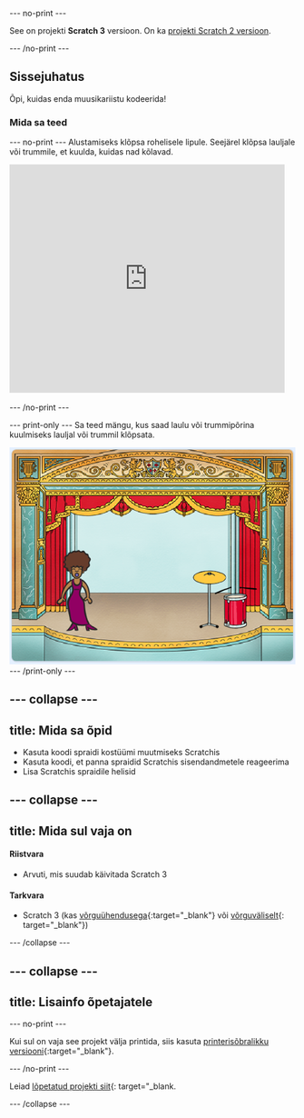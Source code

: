\--- no-print \---

See on projekti **Scratch 3** versioon. On ka [projekti Scratch 2 versioon](https://projects.raspberrypi.org/en/projects/rock-band-scratch2).

\--- /no-print \---

## Sissejuhatus

Õpi, kuidas enda muusikariistu kodeerida!

### Mida sa teed

\--- no-print \--- Alustamiseks klõpsa rohelisele lipule. Seejärel klõpsa lauljale või trummile, et kuulda, kuidas nad kõlavad.

<div class="scratch-preview">
  <iframe allowtransparency="true" width="485" height="402" src="https://scratch.mit.edu/projects/embed/276872220/?autostart=false" frameborder="0" scrolling="no"></iframe>
</div>

\--- /no-print \---

\--- print-only \--- Sa teed mängu, kus saad laulu või trummipõrina kuulmiseks lauljal või trummil klõpsata.

![mängu kuvatõmmis](images/demo.png) \--- /print-only \---

## \--- collapse \---

## title: Mida sa õpid

+ Kasuta koodi spraidi kostüümi muutmiseks Scratchis
+ Kasuta koodi, et panna spraidid Scratchis sisendandmetele reageerima
+ Lisa Scratchis spraidile helisid

## \--- collapse \---

## title: Mida sul vaja on

#### Riistvara

+ Arvuti, mis suudab käivitada Scratch 3

#### Tarkvara

+ Scratch 3 (kas [võrguühendusega](http://rpf.io/scratchon){:target="_blank"} või [võrguväliselt](http://rpf.io/scratchoff){: target="_blank"})

\--- /collapse \---

## \--- collapse \---

## title: Lisainfo õpetajatele

\--- no-print \---

Kui sul on vaja see projekt välja printida, siis kasuta [printerisõbralikku versiooni](https://projects.raspberrypi.org/en/projects/rock-band/print){:target="_blank"}.

\--- /no-print \---

Leiad [lõpetatud projekti siit](http://rpf.io/p/en/rock-band-get){: target="_blank.

\--- /collapse \---